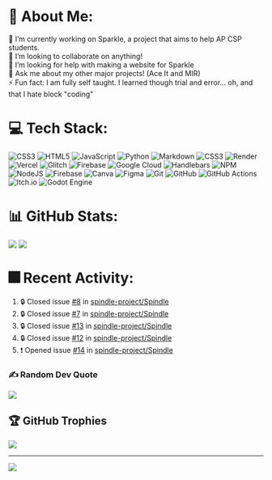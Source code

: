 # 💫 About Me:
🔭 I’m currently working on Sparkle, a project that aims to help AP CSP students.<br>👯 I’m looking to collaborate on anything!<br>🤝 I’m looking for help with making a website for Sparkle<br>💬 Ask me about my other major projects! (Ace It and MIR)<br>⚡ Fun fact: I am fully self taught. I learned though trial and error... oh, and that I hate block "coding"


# 💻 Tech Stack:
![CSS3](https://img.shields.io/badge/css3-%231572B6.svg?style=flat&logo=css3&logoColor=white) ![HTML5](https://img.shields.io/badge/html5-%23E34F26.svg?style=flat&logo=html5&logoColor=white) ![JavaScript](https://img.shields.io/badge/javascript-%23323330.svg?style=flat&logo=javascript&logoColor=%23F7DF1E) ![Python](https://img.shields.io/badge/python-3670A0?style=flat&logo=python&logoColor=ffdd54) ![Markdown](https://img.shields.io/badge/markdown-%23000000.svg?style=flat&logo=markdown&logoColor=white) ![CSS3](https://img.shields.io/badge/css3-%231572B6.svg?style=flat&logo=css3&logoColor=white) ![Render](https://img.shields.io/badge/Render-%46E3B7.svg?style=flat&logo=render&logoColor=white) ![Vercel](https://img.shields.io/badge/vercel-%23000000.svg?style=flat&logo=vercel&logoColor=white) ![Glitch](https://img.shields.io/badge/glitch-%233333FF.svg?style=flat&logo=glitch&logoColor=white) ![Firebase](https://img.shields.io/badge/firebase-%23039BE5.svg?style=flat&logo=firebase) ![Google Cloud](https://img.shields.io/badge/GoogleCloud-%234285F4.svg?style=flat&logo=google-cloud&logoColor=white) ![Handlebars](https://img.shields.io/badge/Handlebars-%23000000?style=flat&logo=Handlebars.js&logoColor=white) ![NPM](https://img.shields.io/badge/NPM-%23CB3837.svg?style=flat&logo=npm&logoColor=white) ![NodeJS](https://img.shields.io/badge/node.js-6DA55F?style=flat&logo=node.js&logoColor=white) ![Firebase](https://img.shields.io/badge/firebase-a08021?style=flat&logo=firebase&logoColor=ffcd34) ![Canva](https://img.shields.io/badge/Canva-%2300C4CC.svg?style=flat&logo=Canva&logoColor=white) ![Figma](https://img.shields.io/badge/figma-%23F24E1E.svg?style=flat&logo=figma&logoColor=white) ![Git](https://img.shields.io/badge/git-%23F05033.svg?style=flat&logo=git&logoColor=white) ![GitHub](https://img.shields.io/badge/github-%23121011.svg?style=flat&logo=github&logoColor=white) ![GitHub Actions](https://img.shields.io/badge/github%20actions-%232671E5.svg?style=flat&logo=githubactions&logoColor=white) ![Itch.io](https://img.shields.io/badge/Itch-%23FF0B34.svg?style=flat&logo=Itch.io&logoColor=white) ![Godot Engine](https://img.shields.io/badge/GODOT-%23FFFFFF.svg?style=flat&logo=godot-engine)

# 📊 GitHub Stats:
![](https://github-readme-streak-stats.herokuapp.com/?user=matthewl580&theme=nightowl&hide_border=false)
![](https://github-readme-stats.vercel.app/api/top-langs/?username=matthewl580&theme=nightowl&hide_border=false&include_all_commits=true&count_private=true&layout=compact)

# 🎆 Recent Activity:
<!--START_SECTION:activity-->
1. 🔒 Closed issue [#8](https://github.com/spindle-project/Spindle/issues/8) in [spindle-project/Spindle](https://github.com/spindle-project/Spindle)
2. 🔒 Closed issue [#7](https://github.com/spindle-project/Spindle/issues/7) in [spindle-project/Spindle](https://github.com/spindle-project/Spindle)
3. 🔒 Closed issue [#13](https://github.com/spindle-project/Spindle/issues/13) in [spindle-project/Spindle](https://github.com/spindle-project/Spindle)
4. 🔒 Closed issue [#12](https://github.com/spindle-project/Spindle/issues/12) in [spindle-project/Spindle](https://github.com/spindle-project/Spindle)
5. ❗ Opened issue [#14](https://github.com/spindle-project/Spindle/issues/14) in [spindle-project/Spindle](https://github.com/spindle-project/Spindle)
<!--END_SECTION:activity-->


### ✍️ Random Dev Quote
![](https://quotes-github-readme.vercel.app/api?type=horizontal&theme=radical)

## 🏆 GitHub Trophies
![](https://github-profile-trophy.vercel.app/?username=matthewl580&theme=nightowl&no-frame=false&no-bg=false&margin-w=4)

---
[![](https://visitcount.itsvg.in/api?id=matthewl580&icon=1&color=6)](https://visitcount.itsvg.in)

<!-- Proudly created with GPRM ( https://gprm.itsvg.in ) -->
